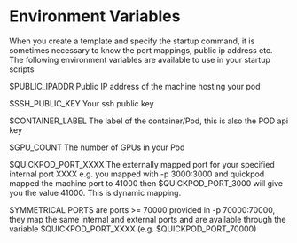 # Environment Variables

When you create a template and specify the startup command, it is sometimes necessary to know the port mappings, public ip address etc. The following environment variables are available to use in your startup scripts&#x20;

$PUBLIC\_IPADDR Public IP address of the machine hosting your pod

$SSH\_PUBLIC\_KEY Your ssh public key

$CONTAINER\_LABEL The label of the container/Pod, this is also the POD api key&#x20;

$GPU\_COUNT The number of GPUs in your Pod&#x20;

$QUICKPOD\_PORT\_XXXX The externally mapped port for your specified internal port XXXX e.g. you mapped with -p 3000:3000 and quickpod mapped the machine port to 41000 then $QUICKPOD\_PORT\_3000 will give you the value 41000. This is dynamic mapping.

SYMMETRICAL PORTS are ports >= 70000 provided in -p 70000:70000, they map the same internal and external ports and are available through the variable $QUICKPOD\_PORT\_XXXX (e.g. $QUICKPOD\_PORT\_70000)
